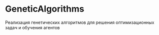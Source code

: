 # GeneticAlgorithms
Реализация генетических алгоритмов для решения оптимизационных задач и обучения агентов
